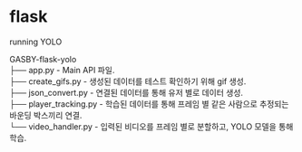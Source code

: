 # flask

running YOLO

GASBY-flask-yolo<br>
├── app.py - Main API 파일.<br>
├── create_gifs.py - 생성된 데이터를 테스트 확인하기 위해 gif 생성.<br>
├── json_convert.py - 연결된 데이터를 통해 유저 별로 데이터 생성.<br>
├── player_tracking.py - 학습된 데이터를 통해 프레임 별 같은 사람으로 추정되는 바운딩 박스끼리 연결.<br>
└── video_handler.py - 입력된 비디오를 프레임 별로 분할하고, YOLO 모델을 통해 학습.<br>
